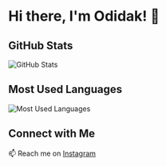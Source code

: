 # Hi there, I'm Odidak! 👋

## GitHub Stats
![GitHub Stats](https://github-readme-stats.vercel.app/api?username=Odidak1&show_icons=true&theme=radical)

## Most Used Languages
![Most Used Languages](https://github-readme-stats.vercel.app/api/top-langs/?username=Odidak1&layout=compact&theme=radical)

## Connect with Me
📫 Reach me on [Instagram](https://www.instagram.com/_radit.2k8?igsh=NTc4MTIwNjQ2YQ==)
